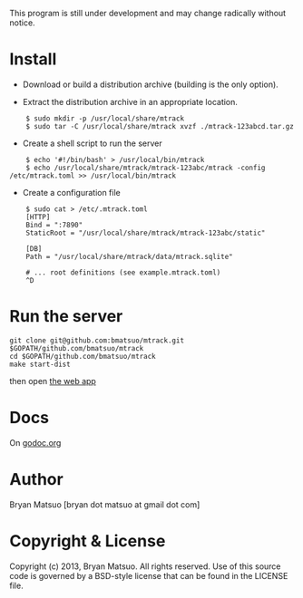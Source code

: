 [godoc.org]: http://godoc.org/github.com/bmatsuo/mtrack/ "godoc.org"

This program is still under development and may change radically without notice.

Install
=======

- Download or build a distribution archive (building is the only option).

- Extract the distribution archive in an appropriate location.
```
    $ sudo mkdir -p /usr/local/share/mtrack
    $ sudo tar -C /usr/local/share/mtrack xvzf ./mtrack-123abcd.tar.gz
```
- Create a shell script to run the server
```
    $ echo '#!/bin/bash' > /usr/local/bin/mtrack
    $ echo /usr/local/share/mtrack/mtrack-123abc/mtrack -config /etc/mtrack.toml >> /usr/local/bin/mtrack
```
- Create a configuration file
```
    $ sudo cat > /etc/.mtrack.toml
    [HTTP]
    Bind = ":7890"
    StaticRoot = "/usr/local/share/mtrack/mtrack-123abc/static"

    [DB]
    Path = "/usr/local/share/mtrack/data/mtrack.sqlite"

    # ... root definitions (see example.mtrack.toml)
    ^D
```

Run the server
==============

    git clone git@github.com:bmatsuo/mtrack.git $GOPATH/github.com/bmatsuo/mtrack
    cd $GOPATH/github.com/bmatsuo/mtrack
    make start-dist

then open [the web app](http://localhost:7890)

Docs
====

On [godoc.org][]

Author
======

Bryan Matsuo [bryan dot matsuo at gmail dot com]

Copyright & License
===================

Copyright (c) 2013, Bryan Matsuo.
All rights reserved.
Use of this source code is governed by a BSD-style license that can be
found in the LICENSE file.
